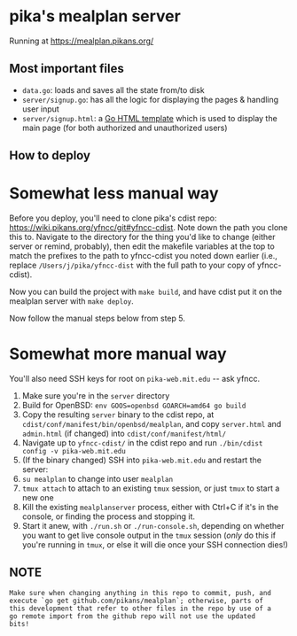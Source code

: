 # pika's mealplan server

Running at <https://mealplan.pikans.org/>

## Most important files

* `data.go`: loads and saves all the state from/to disk
* `server/signup.go`: has all the logic for displaying the pages & handling user input
* `server/signup.html`: a [Go HTML template](https://golang.org/pkg/text/template/) which is used to display the main page (for both authorized and unauthorized users)

## How to deploy

# Somewhat less manual way

Before you deploy, you'll need to clone pika's cdist repo: <https://wiki.pikans.org/yfncc/git#yfncc-cdist>. Note down the path you clone this to. Navigate to the directory for the thing you'd like to change (either server or remind, probably), then edit the makefile variables at the top to match the prefixes to the path to yfncc-cdist you noted down earlier (i.e., replace `/Users/j/pika/yfncc-dist` with the full path to your copy of yfncc-cdist).

Now you can build the project with `make build`, and have cdist put it on the mealplan server with `make deploy`.

Now follow the manual steps below from step 5.

# Somewhat more manual way

You'll also need SSH keys for root on `pika-web.mit.edu` -- ask yfncc.

1. Make sure you're in the `server` directory
2. Build for OpenBSD: `env GOOS=openbsd GOARCH=amd64 go build`
3. Copy the resulting `server` binary to the cdist repo, at `cdist/conf/manifest/bin/openbsd/mealplan`, and copy `server.html` and `admin.html` (if changed) into `cdist/conf/manifest/html/`
4. Navigate up to `yfncc-cdist/` in the cdist repo and run `./bin/cdist config -v pika-web.mit.edu`
5. (If the binary changed) SSH into `pika-web.mit.edu` and restart the server:
  1. `su mealplan` to change into user `mealplan`
  2. `tmux attach` to attach to an existing `tmux` session, or just `tmux` to start a new one
  3. Kill the existing `mealplanserver` process, either with Ctrl+C if it's in the console, or finding the process and stopping it.
  4. Start it anew, with `./run.sh` or `./run-console.sh`, depending on whether you want to get live console output in the `tmux` session (*only* do this if you're running in `tmux`, or else it will die once your SSH connection dies!)

## NOTE
	Make sure when changing anything in this repo to commit, push, and
    execute `go get github.com/pikans/mealplan`; otherwise, parts of
    this development that refer to other files in the repo by use of a
    go remote import from the github repo will not use the updated
    bits!
